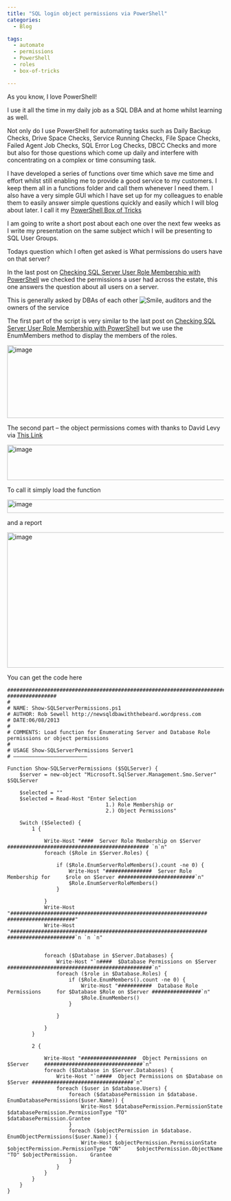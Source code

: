 ```yaml
---
title: "SQL login object permissions via PowerShell"
categories:
  - Blog

tags:
  - automate
  - permissions
  - PowerShell
  - roles
  - box-of-tricks

---
```

<P>As you know, I love PowerShell!</P>
<P>I use it all the time in my daily job as a SQL DBA and at home whilst learning as well.</P>
<P>Not only do I use PowerShell for automating tasks such as Daily Backup Checks, Drive Space Checks, Service Running Checks, File Space Checks, Failed Agent Job Checks, SQL Error Log Checks, DBCC Checks and more but also for those questions which come up daily and interfere with concentrating on a complex or time consuming task.</P>
<P>I have developed a series of functions over time which save me time and effort whilst still enabling me to provide a good service to my customers. I keep them all in a functions folder and call them whenever I need them. I also have a very simple GUI which I have set up for my colleagues to enable them to easily answer simple questions quickly and easily which I will blog about later. I call it my <A href="https://blog.robsewell.com/tags/#box-of-tricks" rel=noopener target=_blank>PowerShell Box of Tricks</A></P>
<P>I am going to write a short post about each one over the next few weeks as I write my presentation on the same subject which I will be presenting to SQL User Groups.</P>
<P>Todays question which I often get asked is What permissions do users have on that server?</P>
<P>In the last post on <A href="https://blog.robsewell.com/?p=114" rel=noopener target=_blank>Checking SQL Server User Role Membership with PowerShell</A> we checked the permissions a user had across the estate, this one answers the question about all users on a server.</P>
<P>This is generally asked by DBAs of each other <IMG class="wlEmoticon wlEmoticon-smile" style="BORDER-TOP-STYLE: none; BORDER-LEFT-STYLE: none; BORDER-BOTTOM-STYLE: none; BORDER-RIGHT-STYLE: none" alt=Smile src="https://i0.wp.com/sqldbawithabeard.com/wp-content/uploads/2013/09/wlemoticon-smile.png?w=630" data-recalc-dims="1">, auditors and the owners of the service</P>
<P>The first part of the script is very similar to the last post on <A href="https://blog.robsewell.com/?p=114" rel=noopener target=_blank>Checking SQL Server User Role Membership with PowerShell</A> but we use the EnumMembers method to display the members of the roles.</P>
<P><A href="https://i0.wp.com/sqldbawithabeard.com/wp-content/uploads/2013/09/image15.png"><IMG title=image style="BORDER-LEFT-WIDTH: 0px; BORDER-RIGHT-WIDTH: 0px; BACKGROUND-IMAGE: none; BORDER-BOTTOM-WIDTH: 0px; PADDING-TOP: 0px; PADDING-LEFT: 0px; DISPLAY: inline; PADDING-RIGHT: 0px; BORDER-TOP-WIDTH: 0px" border=0 alt=image src="https://i0.wp.com/sqldbawithabeard.com/wp-content/uploads/2013/09/image_thumb15.png?resize=630%2C169" width=630 height=169 data-recalc-dims="1" loading="lazy"></A></P>
<P>The second part – the object permissions comes with thanks to David Levy via <A href="http://adventuresinsql.com/2009/12/script-individual-user-rights-in-a-database-with-powershell/" rel=noopener target=_blank>This Link</A></P>
<P><A href="https://i0.wp.com/sqldbawithabeard.com/wp-content/uploads/2013/09/image16.png"><IMG title=image style="BORDER-LEFT-WIDTH: 0px; BORDER-RIGHT-WIDTH: 0px; BACKGROUND-IMAGE: none; BORDER-BOTTOM-WIDTH: 0px; PADDING-TOP: 0px; PADDING-LEFT: 0px; DISPLAY: inline; PADDING-RIGHT: 0px; BORDER-TOP-WIDTH: 0px" border=0 alt=image src="https://i0.wp.com/sqldbawithabeard.com/wp-content/uploads/2013/09/image_thumb16.png?resize=630%2C82" width=630 height=82 data-recalc-dims="1" loading="lazy"></A></P>
<P>To call it simply load the function</P>
<P><A href="https://i1.wp.com/sqldbawithabeard.com/wp-content/uploads/2013/09/image23.png"><IMG title=image style="BORDER-LEFT-WIDTH: 0px; BORDER-RIGHT-WIDTH: 0px; BACKGROUND-IMAGE: none; BORDER-BOTTOM-WIDTH: 0px; PADDING-TOP: 0px; PADDING-LEFT: 0px; DISPLAY: inline; PADDING-RIGHT: 0px; BORDER-TOP-WIDTH: 0px" border=0 alt=image src="https://i0.wp.com/sqldbawithabeard.com/wp-content/uploads/2013/09/image_thumb23.png?resize=540%2C31" width=540 height=31 data-recalc-dims="1" loading="lazy"></A></P>
<P>and a report</P>
<P><A href="https://i0.wp.com/sqldbawithabeard.com/wp-content/uploads/2013/09/image24.png"><IMG title=image style="BORDER-LEFT-WIDTH: 0px; BORDER-RIGHT-WIDTH: 0px; BACKGROUND-IMAGE: none; BORDER-BOTTOM-WIDTH: 0px; PADDING-TOP: 0px; PADDING-LEFT: 0px; DISPLAY: inline; PADDING-RIGHT: 0px; BORDER-TOP-WIDTH: 0px" border=0 alt=image src="https://i2.wp.com/sqldbawithabeard.com/wp-content/uploads/2013/09/image_thumb24.png?resize=630%2C314" width=630 height=314 data-recalc-dims="1" loading="lazy"></A></P>
<P>You can get the code here</P>


    #############################################################################    ################
    #
    # NAME: Show-SQLServerPermissions.ps1
    # AUTHOR: Rob Sewell http://newsqldbawiththebeard.wordpress.com
    # DATE:06/08/2013
    #
    # COMMENTS: Load function for Enumerating Server and Database Role     permissions or object permissions
    #
    # USAGE Show-SQLServerPermissions Server1
    # ————————————————————————
    
    Function Show-SQLServerPermissions ($SQLServer) {
        $server = new-object "Microsoft.SqlServer.Management.Smo.Server"     $SQLServer
    
        $selected = "" 
        $selected = Read-Host "Enter Selection 
                                    1.) Role Membership or 
                                    2.) Object Permissions"
        
        Switch ($Selected) {
            1 {
        
                Write-Host "####  Server Role Membership on $Server     ############################################## `n`n"
                foreach ($Role in $Server.Roles) {
                                    
                    if ($Role.EnumServerRoleMembers().count -ne 0) {
                        Write-Host "###############  Server Role Membership for     $role on $Server #########################`n" 
                        $Role.EnumServerRoleMembers()
                    }
    
                }
                Write-Host     "################################################################    ######################" 
                Write-Host     "################################################################    ######################`n `n `n" 
    
    
                foreach ($Database in $Server.Databases) {
                    Write-Host "`n####  $Database Permissions on $Server     ###############################################`n" 
                    foreach ($role in $Database.Roles) {
                        if ($Role.EnumMembers().count -ne 0) {
                            Write-Host "###########  Database Role Permissions     for $Database $Role on $Server ################`n"
                            $Role.EnumMembers()
                        }
    
                    }
    
                }
            } 
    
            2 {
    
                Write-Host "##################  Object Permissions on $Server     ################################`n"
                foreach ($Database in $Server.Databases) {
                    Write-Host "`n####  Object Permissions on $Database on     $Server #################################`n"
                    foreach ($user in $database.Users) {
                        foreach ($databasePermission in $database.    EnumDatabasePermissions($user.Name)) {
                            Write-Host $databasePermission.PermissionState     $databasePermission.PermissionType "TO"     $databasePermission.Grantee
                        }
                        foreach ($objectPermission in $database.    EnumObjectPermissions($user.Name)) {
                            Write-Host $objectPermission.PermissionState     $objectPermission.PermissionType "ON"     $objectPermission.ObjectName "TO" $objectPermission.    Grantee
                        }
                    }
                }
            }
        }
    }

<P>&nbsp;</P>

